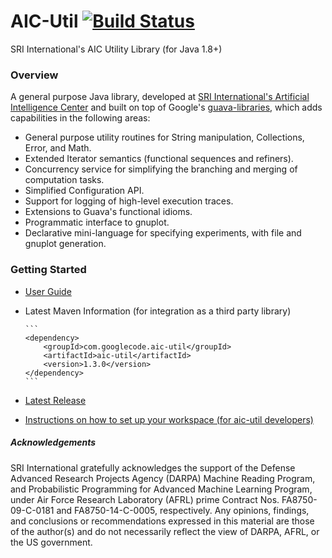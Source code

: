 # AIC-Util [![Build Status](https://travis-ci.org/aic-sri-international/aic-util.svg?branch=master)](https://travis-ci.org/aic-sri-international/aic-util)
SRI International's AIC Utility Library (for Java 1.8+)


### Overview
A general purpose Java library, developed at [SRI International's Artificial Intelligence Center](http://www.ai.sri.com/) 
and built on top of Google's [guava-libraries](https://github.com/google/guava), which adds capabilities in the following areas:

* General purpose utility routines for String manipulation, Collections, Error, and Math.
* Extended Iterator semantics (functional sequences and refiners).
* Concurrency service for simplifying the branching and merging of computation tasks.
* Simplified Configuration API.
* Support for logging of high-level execution traces.
* Extensions to Guava's functional idioms.
* Programmatic interface to gnuplot.
* Declarative mini-language for specifying experiments, with file and gnuplot generation.

### Getting Started
* [User Guide](https://github.com/aic-sri-international/aic-util/wiki/Introduction)
* Latest Maven Information (for integration as a third party library)
      
      ```
      <dependency>
          <groupId>com.googlecode.aic-util</groupId>
          <artifactId>aic-util</artifactId>
          <version>1.3.0</version>
      </dependency>
      ```
* [Latest Release](https://github.com/aic-sri-international/aic-util/releases)
* [Instructions on how to set up your workspace (for aic-util developers)](https://github.com/aic-sri-international/aic-util/wiki/Getting-Started)

##### Acknowledgements
SRI International gratefully acknowledges the support of the Defense Advanced Research Projects Agency (DARPA) 
Machine Reading Program, and Probabilistic Programming for Advanced Machine Learning Program, under Air Force 
Research Laboratory (AFRL) prime Contract Nos. FA8750-09-C-0181 and FA8750-14-C-0005, respectively. Any opinions, 
findings, and conclusions or recommendations expressed in this material are those of the author(s) and do not 
necessarily reflect the view of DARPA, AFRL, or the US government.
